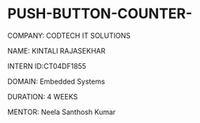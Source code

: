# PUSH-BUTTON-COUNTER-
COMPANY: CODTECH IT SOLUTIONS

NAME: KINTALI RAJASEKHAR 

INTERN ID:CT04DF1855

DOMAIN: Embedded Systems

DURATION: 4 WEEKS

MENTOR: Neela Santhosh Kumar
